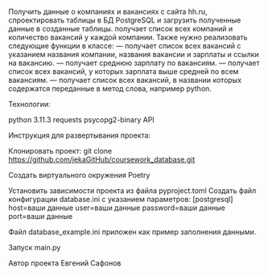 Получить данные о компаниях и вакансиях с сайта hh.ru, спроектировать таблицы в БД PostgreSQL и загрузить полученные данные в созданные таблицы.
получает список всех компаний и количество вакансий у каждой компании.
Также нужно реализовать следующие функции в классе:
 — получает список всех вакансий с указанием названия компании, названия вакансии и зарплаты и ссылки на вакансию.
 — получает среднюю зарплату по вакансиям.
 — получает список всех вакансий, у которых зарплата выше средней по всем вакансиям.
 — получает список всех вакансий, в названии которых содержатся переданные в метод слова, например python.

Технологии:

python 3.11.3
requests
psycopg2-binary
API

Инструкция для развертывания проекта:

Клонировать проект: git clone https://github.com/jekaGitHub/coursework_database.git

Создать виртуального окружения Poetry

Установить зависимости проекта из файла pyproject.toml
Создать файл конфигурации database.ini с указанием параметров:
[postgresql]
host=ваши данные
user=ваши данные
password=ваши данные
port=ваши данные

Файл database_example.ini приложен как пример заполнения данными.

Запуск main.py

Автор проекта Евгений Сафонов